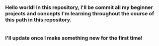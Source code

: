 # <h3>Hello world! In this repository, I'll be commit all my beginner projects and concepts I'm learning throughout the course of this path in this repository.</h3>
#
# <h3>I'll update once I make something new for the first time!</h3>
